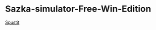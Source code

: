 # Sazka-simulator-Free-Win-Edition
[Spustit](https://latethen.github.io/Sazka-simulator-Free-Win-Edition/)

